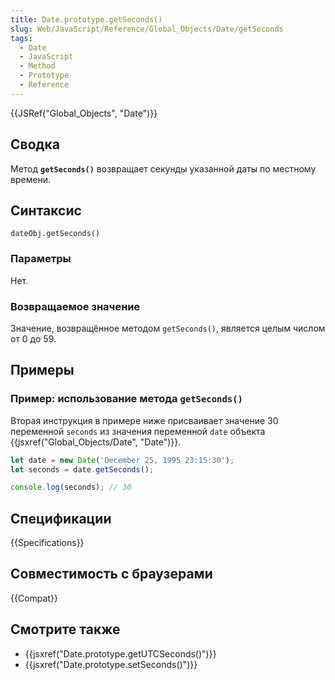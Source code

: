 ```yaml
---
title: Date.prototype.getSeconds()
slug: Web/JavaScript/Reference/Global_Objects/Date/getSeconds
tags:
  - Date
  - JavaScript
  - Method
  - Prototype
  - Reference
---
```


{{JSRef("Global_Objects", "Date")}}

## Сводка

Метод **`getSeconds()`** возвращает секунды указанной даты по местному времени.

## Синтаксис

```
dateObj.getSeconds()
```

### Параметры

Нет.

### Возвращаемое значение

Значение, возвращённое методом `getSeconds()`, является целым числом от 0 до 59.

## Примеры

### Пример: использование метода `getSeconds()`

Вторая инструкция в примере ниже присваивает значение 30 переменной `seconds` из значения переменной `date` объекта {{jsxref("Global_Objects/Date", "Date")}}.

```js
let date = new Date('December 25, 1995 23:15:30');
let seconds = date.getSeconds();

console.log(seconds); // 30
```

## Спецификации

{{Specifications}}

## Совместимость с браузерами

{{Compat}}

## Смотрите также

- {{jsxref("Date.prototype.getUTCSeconds()")}}
- {{jsxref("Date.prototype.setSeconds()")}}
